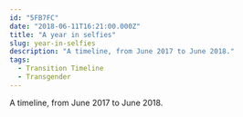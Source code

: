 ```yaml
---
id: "5FB7FC"
date: "2018-06-11T16:21:00.000Z"
title: "A year in selfies"
slug: year-in-selfies
description: "A timeline, from June 2017 to June 2018."
tags:
  - Transition Timeline
  - Transgender
---
```

A timeline, from June 2017 to June 2018.
